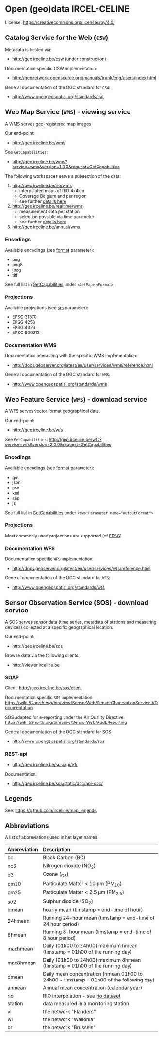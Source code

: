 # Open (geo)data IRCEL-CELINE
License: https://creativecommons.org/licenses/by/4.0/

## Catalog Service for the Web (`CSW`)
Metadata is hosted via:
* http://geo.irceline.be/csw (under construction)

Documentation specific CSW implementation:
* http://geonetwork-opensource.org/manuals/trunk/eng/users/index.html

General documentation of the OGC standard for `CSW`:
* http://www.opengeospatial.org/standards/cat

## Web Map Service (`WMS`) - viewing service
A WMS serves geo-registered map images

Our end-point:
* http://geo.irceline.be/wms

See `GetCapabilities`:
* http://geo.irceline.be/wms?service=wms&version=1.3.0&request=GetCapabilities

The following workspaces serve a subsection of the data:
1. http://geo.irceline.be/rio/wms
    - interpolated maps of RIO 4x4km
    - Coverage Belgium and per region
    - see further [details here](datasets/rio.md)
2. http://geo.irceline.be/realtime/wms
    - measurement data per station
    - selection possible via time parameter
    - see further [details here](datasets/measurements.md)
3. http://geo.irceline.be/annual/wms

### Encodings
Available encodings (see [format](http://docs.geoserver.org/latest/en/user/services/wms/outputformats.html#wms-output-formats) parameter):
* png
* png8
* jpeg
* tiff

See full list in [GetCapabilities](http://geo.irceline.be/wms?service=wms&version=1.3.0&request=GetCapabilities) under `<GetMap>` `<Format>`

### Projections
Available projections (see [srs](http://docs.geoserver.org/latest/en/user/services/wms/reference.html#wms-getmap) parameter):
* EPSG:31370
* EPSG:4258
* EPSG:4326
* EPSG:900913

### Documentation WMS
Documentation interacting with the specific WMS implementation:
* http://docs.geoserver.org/latest/en/user/services/wms/reference.html

General documentation of the OGC standard for `WMS`:
* http://www.opengeospatial.org/standards/wms

## Web Feature Service (`WFS`) - download service
A WFS serves vector format geographical data.

Our end-point:
* http://geo.irceline.be/wfs

See `GetCapabilities`:
http://geo.irceline.be/wfs?service=wfs&version=2.0.0&request=GetCapabilities

### Encodings
Available encodings (see [format](http://docs.geoserver.org/latest/en/user/services/wms/outputformats.html#wms-output-formats) parameter):
* gml
* json
* csv
* kml
* shp
* js

See full list in [GetCapabilities](http://geo.irceline.be/wfs?service=wfs&version=2.0.0&request=GetCapabilities) under `<ows:Parameter name="outputFormat">`

### Projections
Most commonly used projections are supported (cf [EPSG](https://www.epsg-registry.org/))

### Documentation WFS
Documentation specific `WFS` implementation:
* http://docs.geoserver.org/latest/en/user/services/wfs/reference.html

General documentation of the OGC standard for `WFS`:
* http://www.opengeospatial.org/standards/wfs

## Sensor Observation Service (SOS) - download service
A SOS serves sensor data (time series, metadata of stations and measuring devices) collected at a specific geographical location.

Our end-point:
* http://geo.irceline.be/sos

Browse data via the following clients:
* http://viewer.irceline.be

### SOAP
Client:
http://geo.irceline.be/sos/client

Documentation specific `SOS` implementation:
https://wiki.52north.org/bin/view/SensorWeb/SensorObservationServiceIVDocumentation

SOS adapted for e-reporting under the Air Quality Directive:
https://wiki.52north.org/bin/view/SensorWeb/AqdEReporting

General documentation of the OGC standard for SOS:
* http://www.opengeospatial.org/standards/sos

### REST-api
* http://geo.irceline.be/sos/api/v1/

Documentation:
* http://geo.irceline.be/sos/static/doc/api-doc/

## Legends
See: https://github.com/irceline/map_legends

## Abbreviations
A list of abbreviations used in het layer names:

| Abbreviation | Description                                                                                      |
|:-------------|:-------------------------------------------------------------------------------------------------|
| bc           | Black Carbon (BC)                                                                                |
| no2          | Nitrogen dioxide (NO<sub>2</sub>)                                                                |
| o3           | Ozone (<sub>O3</sub>)                                                                            |
| pm10         | Particulate Matter < 10 µm (PM<sub>10</sub>)                                                     |
| pm25         | Particulate Matter < 2.5 µm (PM<sub>2.5</sub>)                                                   |
| so2          | Sulphur dioxide (SO<sub>2</sub>)                                                                 |
| hmean        | hourly mean (timstamp = end-time of hour)                                                        |
| 24hmean      | Running 24-hour mean (timstamp = end-time of 24 hour period)                                     |
| 8hmean       | Running 8-hour mean (timstamp = end-time of 8 hour period)                                       |
| maxhmean     | Daily (01h00 to 24h00) maximum hmean (timstamp = 01h00 of the running day)                       |
| max8hmean    | Daily (01h00 to 24h00) maximum 8hmean (timstamp = 01h00 of the running day)                      |
| dmean        | Daily mean concentration (hmean 01h00 to 24h00 - timstamp = 01h00 of the following day) |
| anmean       | Annual mean concentration (calendar year)                                                     |
| rio          | RIO interpolation - see [rio dataset](datasets/rio.md)                                           |
| station      | data measured in a monitoring station                                                             |
| vl           | the network "Flanders"                                                                           |
| wl           | the network "Wallonia"                                                                           |
| br           | the network "Brussels"                                                                           |
